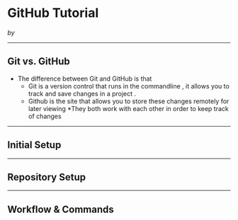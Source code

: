 # GitHub Tutorial

_by <Paola Chamorro>_

---
## Git vs. GitHub

* The difference between Git and GitHub is that  
    * Git is a version control that runs in the commandline , it allows you to track and save changes in a project .
    * Github is the site that allows you to store these changes remotely for later viewing 
*They both work with each other in order to keep track of changes 


---
## Initial Setup



---
## Repository Setup



---
## Workflow & Commands